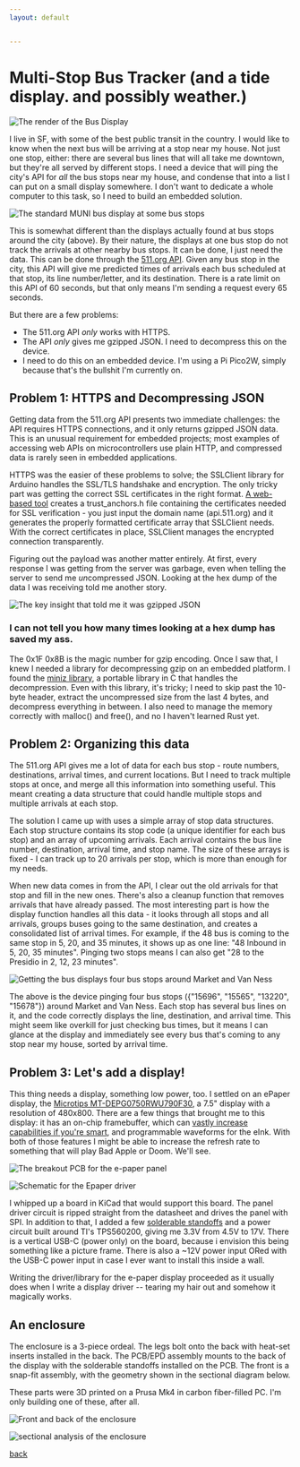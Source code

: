 ```yaml
---
layout: default


---
```


# Multi-Stop Bus Tracker (and a tide display. and possibly weather.)

![The render of the Bus Display](/images/BusDisplayRender.png)

I live in SF, with some of the best public transit in the country. I would like to know when the next bus will be arriving at a stop near my house. Not just one stop, either: there are several bus lines that will all take me downtown, but they're all served by different stops. I need a device that will ping the city's API for _all_ the bus stops near my house, and condense that into a list I can put on a small display somewhere. I don't want to dedicate a whole computer to this task, so I need to build an embedded solution.


![The standard MUNI bus display at some bus stops](/images/MuniBusDisplay.jpg)

This is somewhat different than the displays actually found at bus stops around the city (above). By their nature, the displays at one bus stop do not track the arrivals at other nearby bus stops. It can be done, I just need the data. This can be done through the [511.org API](https://511.org/). Given any bus stop in the city, this API will give me predicted times of arrivals each bus scheduled at that stop, its line number/letter, and its destination. There is a rate limit on this API of 60 seconds, but that only means I'm sending a request every 65 seconds.

But there are a few problems:

- The 511.org API *only* works with HTTPS. 
- The API *only* gives me gzipped JSON. I need to decompress this on the device.
- I need to do this on an embedded device. I'm using a Pi Pico2W, simply because that's the bullshit I'm currently on.

## Problem 1: HTTPS and Decompressing JSON

Getting data from the 511.org API presents two immediate challenges: the API requires HTTPS connections, and it only returns gzipped JSON data. This is an unusual requirement for embedded projects; most examples of accessing web APIs on microcontrollers use plain HTTP, and compressed data is rarely seen in embedded applications.

HTTPS was the easier of these problems to solve; the SSLClient library for Arduino handles the SSL/TLS handshake and encryption. The only tricky part was getting the correct SSL certificates in the right format. [A web-based tool](https://openslab-osu.github.io/bearssl-certificate-utility/) creates a trust_anchors.h file containing the certificates needed for SSL verification - you just input the domain name (api.511.org) and it generates the properly formatted certificate array that SSLClient needs. With the correct certificates in place, SSLClient manages the encrypted connection transparently.

Figuring out the payload was another matter entirely. At first, every response I was getting from the server was garbage, even when telling the server to send me *un*compressed JSON. Looking at the hex dump of the data I was receiving told me another story.

![The key insight that told me it was gzipped JSON](/images/HexDecoding.png)

### I can not tell you how many times looking at a hex dump has saved my ass.

The 0x1F 0x8B is the magic number for gzip encoding. Once I saw that, I knew I needed a library for decompressing gzip on an embedded platform. I found the [miniz library](https://github.com/richgel999/miniz), a portable library in C that handles the decompression. Even with this library, it's tricky; I need to skip past the 10-byte header, extract the uncompressed size from the last 4 bytes, and decompress everything in between. I also need to manage the memory correctly with malloc() and free(), and no I haven't learned Rust yet. 

## Problem 2: Organizing this data

The 511.org API gives me a lot of data for each bus stop - route numbers, destinations, arrival times, and current locations. But I need to track multiple stops at once, and merge all this information into something useful. This meant creating a data structure that could handle multiple stops and multiple arrivals at each stop.

The solution I came up with uses a simple array of stop data structures. Each stop structure contains its stop code (a unique identifier for each bus stop) and an array of upcoming arrivals. Each arrival contains the bus line number, destination, arrival time, and stop name. The size of these arrays is fixed - I can track up to 20 arrivals per stop, which is more than enough for my needs.

When new data comes in from the API, I clear out the old arrivals for that stop and fill in the new ones. There's also a cleanup function that removes arrivals that have already passed. The most interesting part is how the display function handles all this data - it looks through all stops and all arrivals, groups buses going to the same destination, and creates a consolidated list of arrival times. For example, if the 48 bus is coming to the same stop in 5, 20, and 35 minutes, it shows up as one line: "48 Inbound in 5, 20, 35 minutes". Pinging two stops means I can also get "28 to the Presidio in 2, 12, 23 minutes".

![Getting the bus displays four bus stops around Market and Van Ness](/images/MuniBusses.png)

The above is the device pinging four bus stops ({"15696", "15565", "13220", "15678"}) around Market and Van Ness. Each stop has several bus lines on it, and the code correctly displays the line, destination, and arrival time. This might seem like overkill for just checking bus times, but it means I can glance at the display and immediately see every bus that's coming to any stop near my house, sorted by arrival time.

## Problem 3: Let's add a display!

This thing needs a display, something low power, too. I settled on an ePaper display, the [Microtips MT-DEPG0750RWU790F30](https://www.mouser.com/ProductDetail/Microtips-Technology/MT-DEPG0750RWU790F30?qs=Y0Uzf4wQF3nnUJiBp%2FvOzg%3D%3D), a 7.5" display with a resolution of 480x800. There are a few things that brought me to this display: it has an on-chip framebuffer, which can [vastly increase capabilities if you're smart](https://bbenchoff.github.io/pages/dumb.html), and programmable waveforms for the eInk. With both of those features I might be able to increase the refresh rate to something that will play Bad Apple or Doom. We'll see.

![The breakout PCB for the e-paper panel](/images/MicrotipsPCB.png)

![Schematic for the Epaper driver](/images/MicrotipsSchematic.png)

I whipped up a board in KiCad that would support this board. The panel driver circuit is ripped straight from the datasheet and drives the panel with SPI. In addition to that, I added a few [solderable standoffs](https://www.digikey.com/en/products/detail/w%C3%BCrth-elektronik/9774060360R/4810237) and a power circuit built around TI's TPS560200, giving me 3.3V from 4.5V to 17V. There is a vertical USB-C (power only) on the board, because i envision this being something like a picture frame. There is also a ~12V power input ORed with the USB-C power input in case I ever want to install this inside a wall.

Writing the driver/library for the e-paper display proceeded as it usually does when I write a display driver -- tearing my hair out and somehow it magically works.


## An enclosure

The enclosure is a 3-piece ordeal. The legs bolt onto the back with heat-set inserts installed in the back. The PCB/EPD assembly mounts to the back of the display with the solderable standoffs installed on the PCB. The front is a snap-fit assembly, with the geometry shown in the sectional diagram below.

These parts were 3D printed on a Prusa Mk4 in carbon fiber-filled PC. I'm only building one of these, after all.

![Front and back of the enclosure](/images/MicrotipsEnclosure.jpg)

![sectional analysis of the enclosure](/images/MicrotipsSectional.png)

[back](../)
